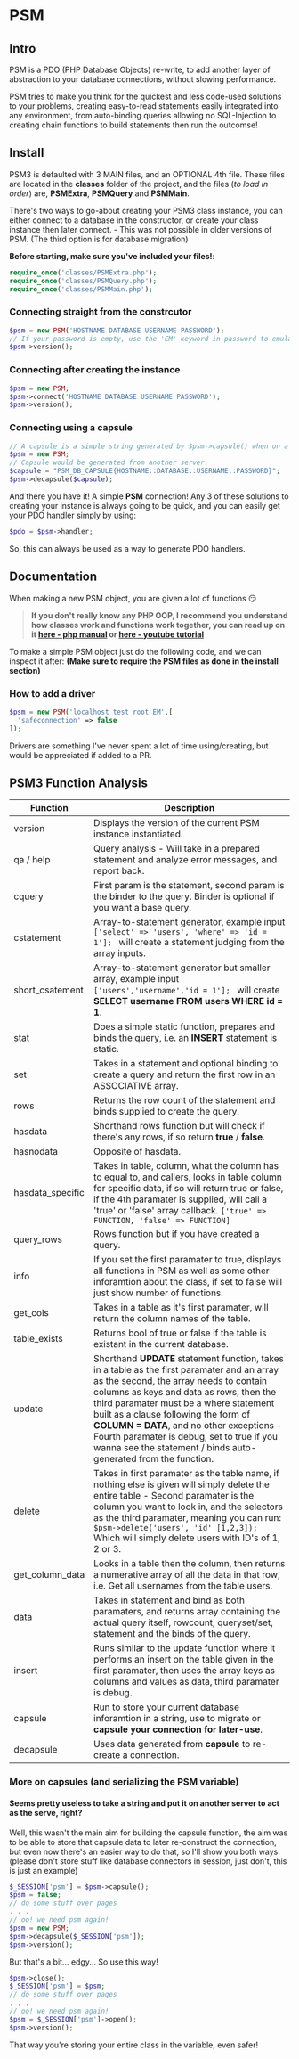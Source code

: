# PSM
## Intro
PSM is a PDO (PHP Database Objects) re-write, to add another layer of abstraction to your database connections, without slowing performance.

PSM tries to make you think for the quickest and less code-used solutions to your problems, creating easy-to-read statements easily integrated into any environment, from auto-binding queries allowing no SQL-Injection to creating chain functions to build statements then run the outcomse!

## Install
PSM3 is defaulted with 3 MAIN files, and an OPTIONAL 4th file. These files are located in the **classes** folder of the project, and the files (*to load in order*) are, **PSMExtra**, **PSMQuery** and **PSMMain**.

There's two ways to go-about creating your PSM3 class instance, you can either connect to a database in the constructor, or create your class instance then later connect. - This was not possible in older versions of PSM. (The third option is for database migration)

**Before starting, make sure you've included your files!**:
```php
require_once('classes/PSMExtra.php');
require_once('classes/PSMQuery.php');
require_once('classes/PSMMain.php');
```
### Connecting straight from the constrcutor
```php
$psm = new PSM('HOSTNAME DATABASE USERNAME PASSWORD');
// If your password is empty, use the 'EM' keyword in password to emulate an empty space.
$psm->version();
```

### Connecting after creating the instance
```php
$psm = new PSM;
$psm->connect('HOSTNAME DATABASE USERNAME PASSWORD');
$psm->version();
```

### Connecting using a capsule
```php
// A capsule is a simple string generated by $psm->capsule() when on a server running PSM.
$psm = new PSM;
// Capsule would be generated from another server.
$capsule = "PSM_DB_CAPSULE{HOSTNAME::DATABASE::USERNAME::PASSWORD}";
$psm->decapsule($capsule);
```

And there you have it! A simple **PSM** connection! Any 3 of these solutions to creating your instance is always going to be quick, and you can easily get your PDO handler simply by using:

```php
$pdo = $psm->handler;
```

So, this can always be used as a way to generate PDO handlers.

## Documentation
When making a new PSM object, you are given a lot of functions :smirk:

> **If you don't really know any PHP OOP, I recommend you understand how classes work and functions work together, you can read up on it [here - php manual](http://php.net/manual/en/language.oop5.php) or [here - youtube tutorial](https://www.youtube.com/watch?v=ipp4WPDwwvk&list=PLfdtiltiRHWF0RicJb20da8nECQ1jFvla)**

To make a simple PSM object just do the following code, and we can inspect it after:
**(Make sure to require the PSM files as done in the install section)**

### How to add a driver
```php
$psm = new PSM('localhost test root EM',[
  'safeconnection' => false
]);
```
Drivers are something I've never spent a lot of time using/creating, but would be appreciated if added to a PR.

## PSM3 Function Analysis

| Function | Description |
| -------- | ----------- |
| version | Displays the version of the current PSM instance instantiated. |
| qa / help | Query analysis - Will take in a prepared statement and analyze error messages, and report back. |
| cquery | First param is the statement, second param is the binder to the query. Binder is optional if you want a base query. |
| cstatement | Array-to-statement generator, example input ```['select' => 'users', 'where' => 'id = 1']; ``` will create a statement judging from the array inputs. |
| short_csatement | Array-to-statement generator but smaller array, example input ```['users','username','id = 1']; ``` will create **SELECT username FROM users WHERE id = 1**. |
| stat | Does a simple static function, prepares and binds the query, i.e. an **INSERT** statement is static. |
| set | Takes in a statement and optional binding to create a query and return the first row in an ASSOCIATIVE array. |
| rows | Returns the row count of the statement and binds supplied to create the query. |
| hasdata | Shorthand rows function but will check if there's any rows, if so return **true** / **false**. |
| hasnodata | Opposite of hasdata. |
| hasdata_specific | Takes in table, column, what the column has to equal to, and callers, looks in table column for specific data, if so will return true or false, if the 4th paramater is supplied, will call a 'true' or 'false' array callback. ```['true' => FUNCTION, 'false' => FUNCTION] ``` |
| query_rows | Rows function but if you have created a query. |
| info | If you set the first paramater to true, displays all functions in PSM as well as some other inforamtion about the class, if set to false will just show number of functions. |
| get_cols | Takes in a table as it's first paramater, will return the column names of the table. |
| table_exists | Returns bool of true or false if the table is existant in the current database. |
| update | Shorthand **UPDATE** statement function, takes in a table as the first paramater and an array as the second, the array needs to contain columns as keys and data as rows, then the third paramater must be a where statement built as a clause following the form of **COLUMN = DATA**, and no other exceptions - Fourth paramater is debug, set to true if you wanna see the statement / binds auto-generated from the function. |
| delete | Takes in first paramater as the table name, if nothing else is given will simply delete the entire table - Second paramater is the column you want to look in, and the selectors as the third paramater, meaning you can run: ```$psm->delete('users', 'id' [1,2,3]);``` Which will simply delete users with ID's of 1, 2 or 3. |
| get_column_data | Looks in a table then the column, then returns a numerative array of all the data in that row, i.e. Get all usernames from the table users. |
| data | Takes in statement and bind as both paramaters, and returns array containing the actual query itself, rowcount, queryset/set, statement and the binds of the query. |
| insert | Runs similar to the update function where it performs an insert on the table given in the first paramater, then uses the array keys as columns and values as data, third paramater is debug. |
| capsule | Run to store your current database inforamtion in a string, use to migrate or **capsule your connection for later-use**.
| decapsule | Uses data generated from **capsule** to re-create a connection. |

### More on capsules (and serializing the PSM variable)
#### Seems pretty useless to take a string and put it on another server to act as the serve, right?
Well, this wasn't the main aim for building the capsule function, the aim was to be able to store that capsule data to later re-construct the connection, but even now there's an easier way to do that, so I'll show you both ways. (please don't store stuff like database connectors in session, just don't, this is just an example)

```php
$_SESSION['psm'] = $psm->capsule();
$psm = false;
// do some stuff over pages
. . .
// oo! we need psm again!
$psm = new PSM;
$psm->decapsule($_SESSION['psm']);
$psm->version();
```
But that's a bit... edgy... So use this way!
```php
$psm->close();
$_SESSION['psm'] = $psm;
// do some stuff over pages
. . .
// oo! we need psm again!
$psm = $_SESSION['psm']->open();
$psm->version();
```
That way you're storing your entire class in the variable, even safer!

